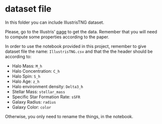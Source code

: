 # dataset file

In this folder you can include IllustrisTNG dataset.

Please, go to the Illustris' [page](https://www.illustris-project.org/) to get the data. Remember
that you will need to compute some properties according to the paper.

In order to use the notebook provided in this project, remember to give dataset file the name: `IllustrisTNG.csv` and that the the header should be according to:
   * Halo Mass: `M_h`
   * Halo Concentration: `C_h`
   * Halo Spin: `S_h`
   * Halo Age: `z_h`
   * Halo environment density: `Delta3_h`
   * Stellar Mass: `stellar_mass`
   * Specific Star Formation Rate: `sSFR`
   * Galaxy Radius: `radius`
   * Galaxy Color: `color`

Otherwise, you only need to rename the things, in the notebook.